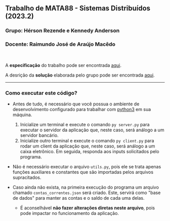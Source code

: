 ## Trabalho de MATA88 - Sistemas Distribuídos (2023.2)

### Grupo: Hérson Rezende e Kennedy Anderson
### Docente: Raimundo José de Araújo Macêdo
</br>

A **especificação** do trabalho pode ser encontrada [aqui](assets/especificacao.pdf).

A desrição da **solução** elaborada pelo grupo pode ser encontrada [aqui](assets/solucao.pdf).

---

### Como executar este código?
- Antes de tudo, é necessário que você possua o ambiente de desenvolvimento configurado para trabalhar com [python3](https://www.python.org/downloads/) em sua máquina.
  1. Inicialize um terminal e execute o comando `py server.py` para executar o servidor da aplicação que, neste caso, será análogo a um servidor bancário. 
  2. Inicialize outro terminal e execute o comando `py client.py` para rodar um client da aplicação que, neste caso, será análogo a um caixa eletrônico. Em seguida, responda aos inputs solicitados pelo programa.

- Não é necessário executar o arquivo `utils.py`, pois ele se trata apenas funções auxiliares e constantes que são importadas pelos arquivos supracitados.

- Caso ainda não exista, na primeira execução do programa um arquivo chamado `contas_correntes.json` será criado. Este, servirá como "base de dados" para manter as contas e o saldo de cada uma delas.
  - É aconselhável **não fazer alterações diretas neste arquivo**, pois pode impactar no funcionamento da aplicação.